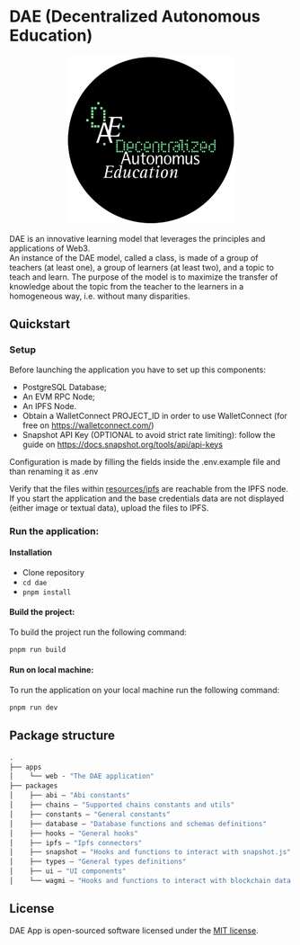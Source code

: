# DAE (Decentralized Autonomous Education)

<p align="center">
<img src="./apps/web/public/dae-home-image.png" alt="dae logo" width="300" height="auto">
</p>

DAE is an innovative learning model that leverages the principles and applications of Web3.  
An instance of the DAE model, called a class, is made of a group of teachers (at least one), a group of learners (at least two), and a topic to teach and learn.
The purpose of the model is to maximize the transfer of knowledge about the topic from the teacher to the learners in a homogeneous way, i.e. without many disparities.

## Quickstart

### Setup

Before launching the application you have to set up this components:

- PostgreSQL Database;
- An EVM RPC Node;
- An IPFS Node.
- Obtain a WalletConnect PROJECT_ID in order to use WalletConnect (for free on https://walletconnect.com/)
- Snapshot API Key (OPTIONAL to avoid strict rate limiting): follow the guide on https://docs.snapshot.org/tools/api/api-keys

Configuration is made by filling the fields inside the .env.example file and than renaming it as .env

Verify that the files within [resources/ipfs](./resources/ipfs/) are reachable from the IPFS node. If you start the application and the base credentials data are not displayed (either image or textual data), upload the files to IPFS.

### Run the application:

#### Installation

- Clone repository
- `cd dae`
- `pnpm install`

#### Build the project:

To build the project run the following command:

```sh
pnpm run build
```

#### Run on local machine:

To run the application on your local machine run the following command:

```sh
pnpm run dev
```

## Package structure

```ml
.
├── apps
│    └── web - "The DAE application"
├── packages
│    ├── abi — "Abi constants"
│    ├── chains — "Supported chains constants and utils"
│    ├── constants — "General constants"
│    ├── database — "Database functions and schemas definitions"
│    ├── hooks — "General hooks"
│    ├── ipfs — "Ipfs connectors"
│    ├── snapshot — "Hooks and functions to interact with snapshot.js"
│    ├── types — "General types definitions"
│    ├── ui — "UI components"
│    └── wagmi — "Hooks and functions to interact with blockchain data (both directly and cached on the db)"
```

## License

DAE App is open-sourced software licensed under the [MIT license](./LICENSE).
